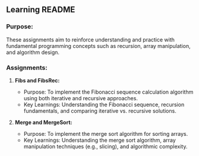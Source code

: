 ## Learning README

### Purpose:
These assignments aim to reinforce understanding and practice with fundamental programming concepts such as recursion, array manipulation, and algorithm design.

### Assignments:
1. **Fibs and FibsRec:**
   - Purpose: To implement the Fibonacci sequence calculation algorithm using both iterative and recursive approaches.
   - Key Learnings: Understanding the Fibonacci sequence, recursion fundamentals, and comparing iterative vs. recursive solutions.

2. **Merge and MergeSort:**
   - Purpose: To implement the merge sort algorithm for sorting arrays.
   - Key Learnings: Understanding the merge sort algorithm, array manipulation techniques (e.g., slicing), and algorithmic complexity.

